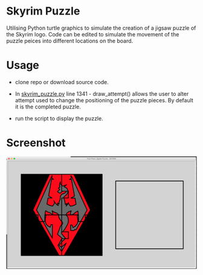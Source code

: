 # Skyrim Puzzle
Utilising Python turtle graphics to simulate the creation of a jigsaw puzzle of the Skyrim logo. Code can be edited to simulate the movement of the puzzle peices into different locations on the board.

# Usage
* clone repo or download source code.

* In [skyrim_puzzle.py](https://github.com/madurasenadeera/Skyrim-puzzle/blob/master/skyrim_puzzle.py) line 1341 - draw_attempt() allows the user to alter attempt used to change the positioning of the puzzle pieces. By default it is the completed puzzle.

* run the script to display the puzzle.

# Screenshot
<img src="Screenshot%20-%20Completed%20Puzzle.png" width="700">
